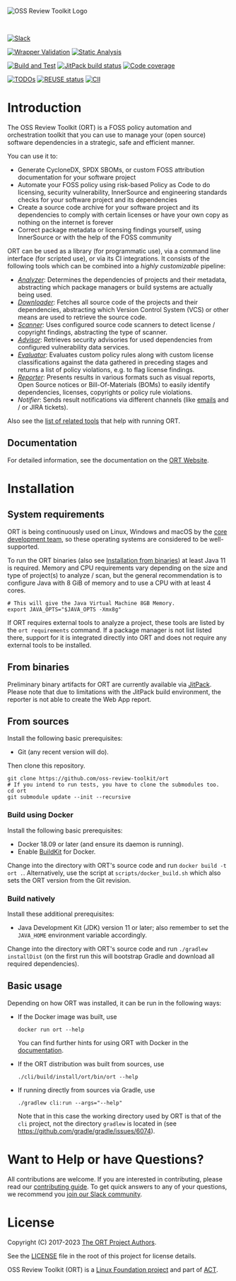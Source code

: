 ![OSS Review Toolkit Logo](./logos/ort.png)

&nbsp;

[![Slack][1]][2]

[![Wrapper Validation][3]][4] [![Static Analysis][5]][6]

[![Build and Test][7]][8] [![JitPack build status][9]][10] [![Code coverage][11]][12]

[![TODOs][13]][14] [![REUSE status][15]][16] [![CII][17]][18]

[1]: https://img.shields.io/badge/Join_us_on_Slack!-ort--talk-blue.svg?longCache=true&logo=slack
[2]: http://slack.oss-review-toolkit.org
[3]: https://github.com/oss-review-toolkit/ort/actions/workflows/wrapper-validation.yml/badge.svg
[4]: https://github.com/oss-review-toolkit/ort/actions/workflows/wrapper-validation.yml
[5]: https://github.com/oss-review-toolkit/ort/actions/workflows/static-analysis.yml/badge.svg
[6]: https://github.com/oss-review-toolkit/ort/actions/workflows/static-analysis.yml
[7]: https://github.com/oss-review-toolkit/ort/actions/workflows/build-and-test.yml/badge.svg
[8]: https://github.com/oss-review-toolkit/ort/actions/workflows/build-and-test.yml
[9]: https://jitpack.io/v/oss-review-toolkit/ort.svg
[10]: https://jitpack.io/#oss-review-toolkit/ort
[11]: https://codecov.io/gh/oss-review-toolkit/ort/branch/main/graph/badge.svg?token=QD2tCSUTVN
[12]: https://app.codecov.io/gh/oss-review-toolkit/ort
[13]: https://badgen.net/https/api.tickgit.com/badgen/github.com/oss-review-toolkit/ort
[14]: https://www.tickgit.com/browse?repo=github.com/oss-review-toolkit/ort
[15]: https://api.reuse.software/badge/github.com/oss-review-toolkit/ort
[16]: https://api.reuse.software/info/github.com/oss-review-toolkit/ort
[17]: https://bestpractices.coreinfrastructure.org/projects/4618/badge
[18]: https://bestpractices.coreinfrastructure.org/projects/4618

# Introduction

The OSS Review Toolkit (ORT) is a FOSS policy automation and orchestration toolkit that you can use to manage your (open source) software dependencies in a strategic, safe and efficient manner.

You can use it to:

* Generate CycloneDX, SPDX SBOMs, or custom FOSS attribution documentation for your software project
* Automate your FOSS policy using risk-based Policy as Code to do licensing, security vulnerability, InnerSource and engineering standards checks for your software project and its dependencies
* Create a source code archive for your software project and its dependencies to comply with certain licenses or have your own copy as nothing on the internet is forever
* Correct package metadata or licensing findings yourself, using InnerSource or with the help of the FOSS community

ORT can be used as a library (for programmatic use), via a command line interface (for scripted use), or via its CI integrations.
It consists of the following tools which can be combined into a *highly customizable* pipeline:

* [*Analyzer*](https://oss-review-toolkit.org/ort/docs/tools/analyzer):
  Determines the dependencies of projects and their metadata, abstracting which package managers or build systems are actually being used.
* [*Downloader*](https://oss-review-toolkit.org/ort/docs/tools/downloader):
  Fetches all source code of the projects and their dependencies, abstracting which Version Control System (VCS) or other means are used to retrieve the source code.
* [*Scanner*](https://oss-review-toolkit.org/ort/docs/tools/scanner):
  Uses configured source code scanners to detect license / copyright findings, abstracting the type of scanner.
* [*Advisor*](https://oss-review-toolkit.org/ort/docs/tools/advisor):
  Retrieves security advisories for used dependencies from configured vulnerability data services.
* [*Evaluator*](https://oss-review-toolkit.org/ort/docs/tools/evaluator):
  Evaluates custom policy rules along with custom license classifications against the data gathered in preceding stages and returns a list of policy violations, e.g. to flag license findings.
* [*Reporter*](https://oss-review-toolkit.org/ort/docs/tools/reporter):
  Presents results in various formats such as visual reports, Open Source notices or Bill-Of-Materials (BOMs) to easily identify dependencies, licenses, copyrights or policy rule violations.
* *Notifier*:
  Sends result notifications via different channels (like [emails](./examples/example.notifications.kts) and / or JIRA tickets).

Also see the [list of related tools](https://oss-review-toolkit.org/ort/docs/related-tools) that help with running ORT.

## Documentation

For detailed information, see the documentation on the [ORT Website](https://oss-review-toolkit.org/ort/).

# Installation

## System requirements

ORT is being continuously used on Linux, Windows and macOS by the [core development team](https://github.com/orgs/oss-review-toolkit/people), so these operating systems are considered to be well-supported.

To run the ORT binaries (also see [Installation from binaries](#from-binaries)) at least Java 11 is required.
Memory and CPU requirements vary depending on the size and type of project(s) to analyze / scan, but the general recommendation is to configure Java with 8 GiB of memory and to use a CPU with at least 4 cores.

```shell
# This will give the Java Virtual Machine 8GB Memory.
export JAVA_OPTS="$JAVA_OPTS -Xmx8g"
```

If ORT requires external tools to analyze a project, these tools are listed by the `ort requirements` command.
If a package manager is not list listed there, support for it is integrated directly into ORT and does not require any external tools to be installed.

## From binaries

Preliminary binary artifacts for ORT are currently available via [JitPack](https://jitpack.io/#oss-review-toolkit/ort).
Please note that due to limitations with the JitPack build environment, the reporter is not able to create the Web App report.

## From sources

Install the following basic prerequisites:

* Git (any recent version will do).

Then clone this repository.

```shell
git clone https://github.com/oss-review-toolkit/ort
# If you intend to run tests, you have to clone the submodules too.
cd ort
git submodule update --init --recursive
```

### Build using Docker

Install the following basic prerequisites:

* Docker 18.09 or later (and ensure its daemon is running).
* Enable [BuildKit](https://docs.docker.com/develop/develop-images/build_enhancements/#to-enable-buildkit-builds) for Docker.

Change into the directory with ORT's source code and run `docker build -t ort .`.
Alternatively, use the script at `scripts/docker_build.sh` which also sets the ORT version from the Git revision.

### Build natively

Install these additional prerequisites:

* Java Development Kit (JDK) version 11 or later; also remember to set the `JAVA_HOME` environment variable accordingly.

Change into the directory with ORT's source code and run `./gradlew installDist` (on the first run this will bootstrap Gradle and download all required dependencies).

## Basic usage

Depending on how ORT was installed, it can be run in the following ways:

* If the Docker image was built, use

  ```shell
  docker run ort --help
  ```

  You can find further hints for using ORT with Docker in the [documentation](./website/docs/guides/docker.md).

* If the ORT distribution was built from sources, use

  ```shell
  ./cli/build/install/ort/bin/ort --help
  ```

* If running directly from sources via Gradle, use

  ```shell
  ./gradlew cli:run --args="--help"
  ```

  Note that in this case the working directory used by ORT is that of the `cli` project, not the directory `gradlew` is located in (see https://github.com/gradle/gradle/issues/6074).

# Want to Help or have Questions?

All contributions are welcome.
If you are interested in contributing, please read our [contributing guide](https://github.com/oss-review-toolkit/.github/blob/main/CONTRIBUTING.md).
To get quick answers to any of your questions, we recommend you [join our Slack community][2].

# License

Copyright (C) 2017-2023 [The ORT Project Authors](./NOTICE).

See the [LICENSE](./LICENSE) file in the root of this project for license details.

OSS Review Toolkit (ORT) is a [Linux Foundation project](https://www.linuxfoundation.org) and part of [ACT](https://automatecompliance.org/).
